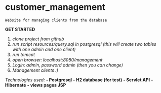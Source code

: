 # customer_management
`Website for managing clients from the database `

**GET STARTED**
1. _clone project from github_
2. _run script resources/query.sql in postgresql (this will create two tables with one admin and one client)_
3. _run tomcat_ 
4. _open browser: localhost:8080/management_
5. _Login: admin, password admin (then you can change)_
6. _Management clients :)_

_Technologies used:_ 
**- Postgresql**
**- H2 database (for test)**
**- Servlet API**
**- Hibernate**
**- views pages JSP**

